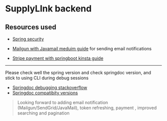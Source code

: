 # SupplyLInk backend

## Resources used

- [Spring security]()

- [Mailgun with Javamail meduim guide](https://medium.com/@tericcabrel/send-email-in-spring-boot-with-thymeleaf-and-mailgun-15e1b9dab328) for sending email notifications

- [Stripe payment with springboot kinsta guide](https://kinsta.com/blog/stripe-java-api/)

---

Please check well the spring version and check springdoc version, and stick to using CLI during debug sessions

- [Springdoc debugging stackoverflow](https://stackoverflow.com/questions/79411586/cant-generate-openapi-json-file-using-springdoc-after-upgrading-spring-boot-to)
- [Springdoc compatibity versions](https://springdoc.org/faq.html#_what_is_the_compatibility_matrix_of_springdoc_openapi_with_spring_boot)

> Looking forward to adding email notification (Mailgun/SendGrid/JavaMail), token refreshing, payment , improved searching and pagination
